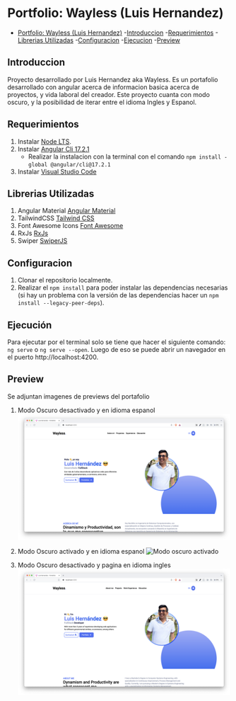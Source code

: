 # Portfolio: Wayless (Luis Hernandez)

- [Portfolio: Wayless (Luis Hernandez)](#portfolio-wayless-luis-hernandez) 
    -[Introduccion](#introduccion) 
    -[Requerimientos](#requerimientos) 
    -[Librerias Utilizadas](#librerias-utilizadas) 
    -[Configuracion](#configuracion) 
    -[Ejecucion](#ejecución) 
    -[Preview](#preview) 

## Introduccion
Proyecto desarrollado por Luis Hernandez aka Wayless. Es un portafolio desarrollado con angular acerca de informacion basica acerca de proyectos, y vida laboral del creador.
Este proyecto cuanta con modo oscuro, y la posibilidad de iterar entre el idioma Ingles y Espanol.

## Requerimientos
1. Instalar [Node LTS](https://nodejs.org/es/download).
2. Instalar [Angular Cli 17.2.1](https://angular.io/guide/setup-local)
    - Realizar la instalacion con la terminal con el comando `npm install -global @angular/cli@17.2.1`
3. Instalar [Visual Studio Code](https://code.visualstudio.com/)

## Librerias Utilizadas
1. Angular Material [Angular Material](https://material.angular.io/) 
2. TailwindCSS [Tailwind CSS](https://tailwindcss.com/)
3. Font Awesome Icons [Font Awesome](https://fontawesome.com/)
4. RxJs [RxJs](https://rxjs.dev/guide/overview)
5. Swiper [SwiperJS](https://swiperjs.com/)

## Configuracion
1. Clonar el repositorio localmente.
2. Realizar el `npm install` para poder instalar las dependencias necesarias (si hay un problema con la versión de las dependencias hacer un `npm install --legacy-peer-deps`).

## Ejecución
Para ejecutar por el terminal solo se tiene que hacer el siguiente comando: `ng serve` o `ng serve --open`. Luego de eso se puede abrir un navegador en el puerto http://localhost:4200.

## Preview
Se adjuntan imagenes de previews del portafolio

1. Modo Oscuro desactivado y en idioma espanol
    ![Modo oscuro desactivado](./.img/wayless1.png)

2. Modo Oscuro activado y en idioma espanol
    ![Modo oscuro activado]('./.img/oscuro.png)

3. Modo Oscuro desactivado y pagina en idioma ingles
    ![Pagina en ingles](./.img/wayless3.png)

